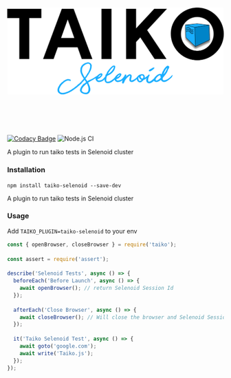 <h1 align="center">
	<br>
	<img src="Tselenoidlogo.png" alt="TaikoSelenoidy">
	<br>
	<br>
	<br>
</h1>

[![Codacy Badge](https://app.codacy.com/project/badge/Grade/9c4d4065b26f463da165afe7efca1f4e)](https://www.codacy.com?utm_source=github.com&utm_medium=referral&utm_content=saikrishna321/taiko-selenoid&utm_campaign=Badge_Grade) ![Node.js CI](https://github.com/saikrishna321/taiko-selenoid/workflows/Node.js%20CI/badge.svg?branch=master)

A plugin to run taiko tests in Selenoid cluster

### Installation

```npm install taiko-selenoid --save-dev ```

A plugin to run taiko tests in Selenoid cluster

### Usage

Add `TAIKO_PLUGIN=taiko-selenoid` to your env

```javascript
const { openBrowser, closeBrowser } = require('taiko');

const assert = require('assert');

describe('Selenoid Tests', async () => {
  beforeEach('Before Launch', async () => {
    await openBrowser(); // return Selenoid Session Id
  });

  afterEach('Close Browser', async () => {
    await closeBrowser(); // Will close the browser and Selenoid Session
  });

  it('Taiko Selenoid Test', async () => {
    await goto('google.com');
    await write('Taiko.js');
  });
});
```

